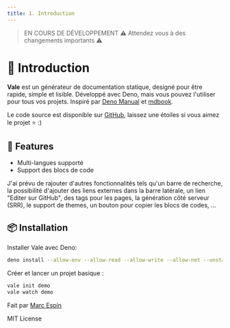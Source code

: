 ```yaml
---
title: 1. Introduction
---
```


> EN COURS DE DÉVELOPPEMENT ⚠️ Attendez vous à des changements importants ⚠️

# 👋 Introduction

**Vale** est un générateur de documentation statique, designé pour être rapide,
simple et lisible. Développé avec Deno, mais vous pouvez l'utiliser pour tous
vos projets. Inspiré par [Deno Manual](https://deno.land/manual) et
[mdbook](https://rust-lang.github.io/mdBook/).

Le code source est disponible sur [GitHub](https://github.com/marc2332/vale),
laissez une étoiles si vous aimez le projet ⭐ :)

## 🎉 Features

- Multi-langues supporté
- Support des blocs de code

J'ai prévu de rajouter d'autres fonctionnalités tels qu'un barre de recherche,
la possibilité d'ajouter des liens externes dans la barre latérale, un lien
"Editer sur GitHub", des tags pour les pages, la génération côté serveur (SRR),
le support de themes, un bouton pour copier les blocs de codes, ...

## 📦 Installation

Installer Vale avec Deno:

```bash
deno install --allow-env --allow-read --allow-write --allow-net --unstable -n vale https://deno.land/x/vale/mod.ts
```

Créer et lancer un projet basique :

```bash
vale init demo
vale watch demo
```

Fait par [Marc Espín](https://github.com/marc2332)

MIT License
